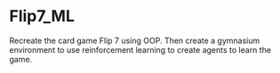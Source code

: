 # Flip7_ML
Recreate the card game Flip 7 using OOP. Then create a gymnasium environment to use reinforcement learning to create agents to learn the game.
